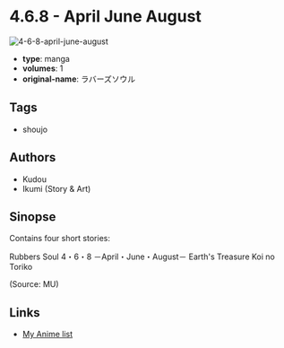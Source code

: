 # 4.6.8 - April June August

![4-6-8-april-june-august](https://cdn.myanimelist.net/images/manga/1/46165.jpg)

-   **type**: manga
-   **volumes**: 1
-   **original-name**: ラバーズソウル

## Tags

-   shoujo

## Authors

-   Kudou
-   Ikumi (Story & Art)

## Sinopse

Contains four short stories:

Rubbers Soul
4・6・8 －April・June・August－
Earth's Treasure
Koi no Toriko

(Source: MU)

## Links

-   [My Anime list](https://myanimelist.net/manga/28809/468_-_April_June_August)
